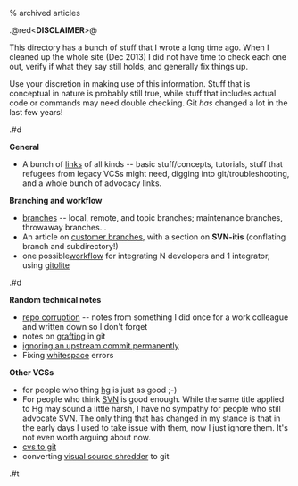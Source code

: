 % archived articles

.@red<**DISCLAIMER**>@

This directory has a bunch of stuff that I wrote a long time ago.  When I
cleaned up the whole site (Dec 2013) I did not have time to check each one
out, verify if what they say still holds, and generally fix things up.

Use your discretion in making use of this information.  Stuff that is
conceptual in nature is probably still true, while stuff that includes actual
code or commands may need double checking.  Git *has* changed a lot in the
last few years!

.#d

**General**

*   A bunch of [links](links.html) of all kinds -- basic stuff/concepts,
    tutorials, stuff that refugees from legacy VCSs might need, digging into
    git/troubleshooting, and a whole bunch of advocacy links.

**Branching and workflow**

*   [branches](branches.html) -- local, remote, and topic branches;
    maintenance branches, throwaway branches...
*   An article on [customer branches](special-branches.html), with a section
    on **SVN-itis** (conflating branch and subdirectory!)
*   one possible[workflow](workflow-integ-devs.html) for integrating N
    developers and 1 integrator, using [gitolite](../gitolite/index.html)

.#d

**Random technical notes**

*   [repo corruption](corruption.html) -- notes from something I did once for
    a work colleague and written down so I don't forget
*   notes on [grafting](grafting.html) in git
*   [ignoring an upstream commit permanently](ignore-upstream-commit.html)
*   Fixing [whitespace](whitespace-index-filter.html) errors

**Other VCSs**

*   for people who thing [hg](hg.html) is just as good ;-)
*   For people who think [SVN](svn.html) is good enough.  While the same title
    applied to Hg may sound a little harsh, I have no sympathy for people who
    still advocate SVN.  The only thing that has changed in my stance is that
    in the early days I used to take issue with them, now I just ignore them.
    It's not even worth arguing about now.
*   [cvs to git](cvs2git.html)
*   converting [visual source shredder](vss2git.html) to git

.#t

